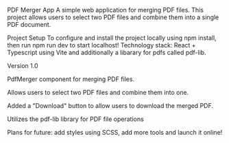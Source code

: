 PDF Merger App
A simple web application for merging PDF files. This project allows users to select two PDF files and combine them into a single PDF document.

Project Setup
To configure and install the project locally using npm install, then run npm run dev to start localhost! Technology stack: React + Typescript using Vite and additionally a libarary for pdfs called pdf-lib.

Version 1.0

PdfMerger component for merging PDF files.

Allows users to select two PDF files and combine them into one.

Added a "Download" button to allow users to download the merged PDF.

Utilizes the pdf-lib library for PDF file operations

Plans for future: add styles using SCSS, add more tools and launch it online!
